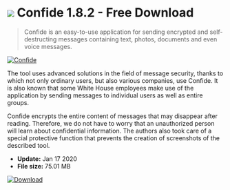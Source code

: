 # ![](https://cdn.softexe.net/static/icon/win.gif) Confide 1.8.2 - Free Download

> Confide is an easy-to-use application for sending encrypted and self-destructing messages containing text, photos, documents and even voice messages.

[![Confide](https:https://tse4.mm.bing.net/th?id=OIP.s9j5twYOrORocf__PeWIXgHaFW&pid=Api)](https://softexe.net/win/internet/messenger/confide:hhph.html)

The tool uses advanced solutions in the field of message security, thanks to which not only ordinary users, but also various companies, use Confide. It is also known that some White House employees make use of the application by sending messages to individual users as well as entire groups.
 
 Confide encrypts the entire content of messages that may disappear after reading. Therefore, we do not have to worry that an unauthorized person will learn about confidential information. The authors also took care of a special protective function that prevents the creation of screenshots of the described tool.


- **Update:** Jan 17 2020
- **File size:** 75.01 MB

[![Download](https://cdn.softexe.net/static/img/download.png)](https://softexe.net/win/internet/messenger/confide:hhph.html)

